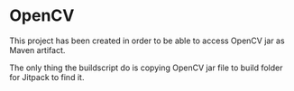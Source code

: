 # OpenCV
This project has been created in order to be able to access OpenCV jar as Maven artifact.

The only thing the buildscript do is copying OpenCV jar file to build folder for Jitpack to find it.
